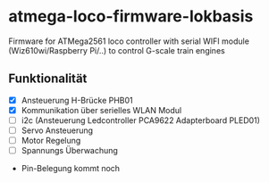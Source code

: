 # atmega-loco-firmware-lokbasis
Firmware for ATMega2561 loco controller with serial WIFI module (Wiz610wi/Raspberry Pi/..) to control G-scale train engines

## Funktionalität
- [x] Ansteuerung H-Brücke PHB01
- [x] Kommunikation über serielles WLAN Modul
- [ ] i2c (Ansteuerung Ledcontroller PCA9622 Adapterboard PLED01)
- [ ] Servo Ansteuerung
- [ ] Motor Regelung
- [ ] Spannungs Überwachung

* Pin-Belegung kommt noch
